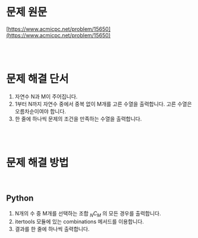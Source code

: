 # 문제 원문

[https://www.acmicpc.net/problem/15650](https://www.acmicpc.net/problem/15650)

<br><br>

# 문제 해결 단서

1. 자연수 N과 M이 주어집니다.
2. 1부터 N까지 자연수 중에서 중복 없이 M개를 고른 수열을 출력합니다. 고른 수열은 오름차순이여야 합니다.
3. 한 줄에 하나씩 문제의 조건을 만족하는 수열을 출력합니다.

<br><br>

# 문제 해결 방법

<br>

## Python

1. N개의 수 중 M개를 선택하는 조합 $_NC_M$ 의 모든 경우를 출력합니다.
2. itertools 모듈에 있는 combinations 메서드를 이용합니다.
3. 결과를 한 줄에 하나씩 출력합니다.
